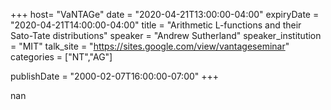 +++
  host= "VaNTAGe"
  date = "2020-04-21T13:00:00-04:00"
  expiryDate = "2020-04-21T14:00:00-04:00"
  title = "Arithmetic L-functions and their Sato-Tate distributions"
  speaker = "Andrew Sutherland"
  speaker_institution = "MIT"
  talk_site = "https://sites.google.com/view/vantageseminar"
  categories = ["NT","AG"]

  publishDate = "2000-02-07T16:00:00-07:00"
+++

nan